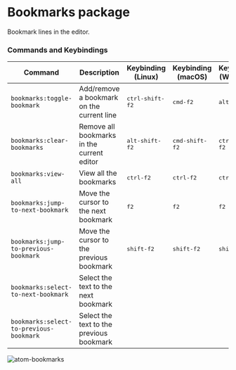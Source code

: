 # Bookmarks package

Bookmark lines in the editor.

### Commands and Keybindings

|Command|Description|Keybinding (Linux)|Keybinding (macOS)|Keybinding (Windows)|
|-------|-----------|------------------|------------------|--------------------|
|`bookmarks:toggle-bookmark`|Add/remove a bookmark on the current line|<kbd>ctrl-shift-f2</kbd>|<kbd>cmd-f2</kbd>|<kbd>alt-ctrl-f2</kbd>|
|`bookmarks:clear-bookmarks`|Remove all bookmarks in the current editor|<kbd>alt-shift-f2</kbd>|<kbd>cmd-shift-f2</kbd>|<kbd>ctrl-shift-f2</kbd>|
|`bookmarks:view-all`|View all the bookmarks|<kbd>ctrl-f2</kbd>|<kbd>ctrl-f2</kbd>|<kbd>ctrl-f2</kbd>|
|`bookmarks:jump-to-next-bookmark`|Move the cursor to the next bookmark|<kbd>f2</kbd>|<kbd>f2</kbd>|<kbd>f2</kbd>|
|`bookmarks:jump-to-previous-bookmark`|Move the cursor to the previous bookmark|<kbd>shift-f2</kbd>|<kbd>shift-f2</kbd>|<kbd>shift-f2</kbd>|
|`bookmarks:select-to-next-bookmark`|Select the text to the next bookmark| | | |
|`bookmarks:select-to-previous-bookmark`|Select the text to the previous bookmark| | | |

![atom-bookmarks](https://cloud.githubusercontent.com/assets/1545996/10419203/97d75e32-7035-11e5-818f-5b34d60865c1.png)
